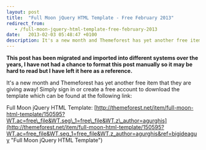 ```yaml
---
layout: post
title:  "Full Moon jQuery HTML Template - Free February 2013"
redirect_from:
   - /full-moon-jquery-html-template-free-february-2013
date:   2013-02-03 05:48:47 +0100
description: It's a new month and Themeforest has yet another free item that they are giving away! Simply sign in or create a free account to download the template
---
```


**This post has been migrated and imported into different systems over the years, I have not had a chance to format this post manually so it may be hard to read but I have left it here as a reference.**

It's a new month and Themeforest has yet another free item that they are giving away! Simply sign in or create a free account to download the template which can be found at the following link:  
  
 Full Moon jQuery HTML Template: [http://themeforest.net/item/full-moon-html-template/150595?WT.ac=free\_file&WT.seg\_1=free\_file&WT.z\_author=agurghis](http://themeforest.net/item/full-moon-html-template/150595?WT.ac=free_file&WT.seg_1=free_file&WT.z_author=agurghis&ref=bigideaguy "Full Moon jQuery HTML Template")